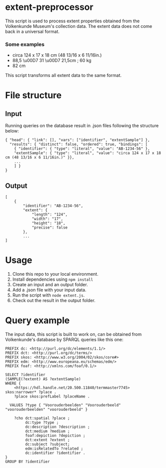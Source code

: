 # extent-preprocessor
This script is used to process extent properties obtained from the Volkenkunde Museum's collection data.
The extent data does not come back in a universal format. 
### Some examples
- circa 124 x 17 x 18 cm (48 13/16 x 6 11/16in.)
- 88,5 \u00D7 31 \u00D7 21,5cm ; 60 kg
- 82 cm

This script transforms all extent data to the same format.


# File structure
## Input
Running queries on the database result in .json files following the structure below:
```
{ "head": { "link": [], "vars": ["identifier", "extentSample"] },
  "results": { "distinct": false, "ordered": true, "bindings": [
    { "identifier": { "type": "literal", "value": "AB-1234-56" },
    "extentSample": { "type": "literal", "value": "circa 124 x 17 x 18 cm (48 13/16 x 6 11/16in.)" }},
    ...
    ] } 
}
```

## Output
```
[
    {
        "identifier": "AB-1234-56",
        "extent": {
            "length": "124",
            "width": "17",
            "height": "18",
            "precise": false
        }, 
        ...
]
```

# Usage
1. Clone this repo to your local environment.
2. Install dependencies using `npm install`
3. Create an input and an output folder.
4. Add a .json file with your input data.
5. Run the script with `node extent.js`.
6. Check out the result in the output folder.


# Query example
The input data, this script is built to work on, can be obtained from Volkenkunde's database by SPARQL queries like this one:
```
PREFIX dc: <http://purl.org/dc/elements/1.1/>
PREFIX dct: <http://purl.org/dc/terms/>
PREFIX skos: <http://www.w3.org/2004/02/skos/core#>
PREFIX edm: <http://www.europeana.eu/schemas/edm/>
PREFIX foaf: <http://xmlns.com/foaf/0.1/>

SELECT ?identifier 
(SAMPLE(?extent) AS ?extentSample)
WHERE {
   	<https://hdl.handle.net/20.500.11840/termmaster7745> skos:narrower* ?place .
   	?place skos:prefLabel ?placeName .

  VALUES ?type { "Voorouderbeelden" "Voorouderbeeld" "voorouderbeelden" "voorouderbeeld" }
  
  	?cho dct:spatial ?place ;
         dc:type ?type ;
         dc:description ?description ;
         dct:medium ?medium ;
         foaf:depiction ?depiction ;
         dct:extent ?extent ;
         dc:subject ?subject; 
         edm:isRelatedTo ?related ;
         dc:identifier ?identifier .
}
GROUP BY ?identifier
```
